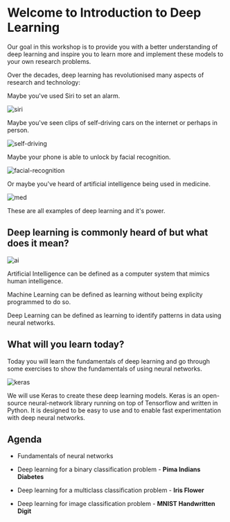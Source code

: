 # Welcome to Introduction to Deep Learning

Our goal in this workshop is to provide you with a better understanding of deep learning and inspire you to learn more and implement these models to your own research problems.

Over the decades, deep learning has revolutionised many aspects of research and technology:

Maybe you've used Siri to set an alarm.

![siri](https://static1.squarespace.com/static/54f96b07e4b04529199fd6a5/t/5b5b393a1ae6cf14d8e0dc67/1532705098916/Siri+setting+alarm+demo.gif)

Maybe you've seen clips of self-driving cars on the internet or perhaps in person.

![self-driving](https://media1.tenor.com/images/8456fab940258acf57869491f5cc18d3/tenor.gif?itemid=10697697)

Maybe your phone is able to unlock by facial recognition.

![facial-recognition](https://cdn.vox-cdn.com/thumbor/Izxk07irjgvKcoeA1z1tvc4geVY=/400x0/filters:no_upscale()/cdn.vox-cdn.com/uploads/chorus_asset/file/9865669/FoolishAlarmingAttwatersprairiechicken_max_14mb.gif)

Or maybe you've heard of artificial intelligence being used in medicine.

![med](https://storage.googleapis.com/gweb-uniblog-publish-prod/original_images/lung_cancer_scan.gif)

These are all examples of deep learning and it's power.

## Deep learning is commonly heard of but what does it mean?

![ai](https://1.bp.blogspot.com/-ldVI2916ElA/W_aQyOoUFMI/AAAAAAAAFmw/0AMKqgpUlA0e2qOdomvaLy8IHW2_xMmKACLcBGAs/s1600/AI%2B-%2BML%2B-%2BDL.PNG)

Artificial Intelligence can be defined as a computer system that mimics human intelligence.

Machine Learning can be defined as learning without being explicity programmed to do so.

Deep Learning can be defined as learning to identify patterns in data using neural networks.

## What will you learn today?

Today you will learn the fundamentals of deep learning and go through some exercises to show the fundamentals of using neural networks.

![keras](https://keras.io/img/keras-logo-small.jpg)

We will use Keras to create these deep learning models. Keras is an open-source neural-network library running on top of Tensorflow and written in Python. It is designed to be easy to use and to enable fast experimentation with deep neural networks.

## Agenda 

* Fundamentals of neural networks

* Deep learning for a binary classification problem - **Pima Indians Diabetes**

* Deep learning for a multiclass classification problem - **Iris Flower**

* Deep learning for image classification problem - **MNIST Handwritten Digit**
